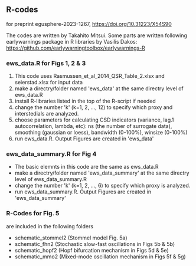## R-codes
for preprint egusphere-2023-1267, https://doi.org/10.31223/X54S90

The codes are written by Takahito Mitsui. Some parts are written following earlywarnings package in R libraries by Vasilis Dakos: https://github.com/earlywarningtoolbox/earlywarnings-R 

### ews_data.R  for Figs 1, 2 & 3
1. This code uses Rasmussen_et_al_2014_QSR_Table_2.xlsx and seierstad.xlsx for input data
2. make a directry/folder named 'ews_data' at the same directry level of ews_data.R
3. install R-libraries listed in the top of the R-script if needed   
4. change the number 'k' (k=1, 2, ..., 12) to specify which proxy and interstedials are analyzed.
5. choose parameters for calculating CSD indicators (variance, lag.1 autocorrelation, lambda, etc): ns (the number of surrogate data), smoothing (gaussian or loess), bandwidth (0-100%), winsize (0-100%)     
6. run ews_data.R. Output Figures are created in 'ews_data'

### ews_data_summary.R  for Fig 4
- The basic elemnts in this code are the same as ews_data.R
- make a directry/folder named 'ews_data_summary' at the same directry level of ews_data_summary.R
- change the number 'k' (k=1, 2, ..., 6) to specify which proxy is analyzed.
- run ews_data_summary.R. Output Figures are created in 'ews_data_summary'
  
### R-Codes  for Fig. 5 
are included in the following folders
- schematic_stommel2 (Stommel model Fig. 5a)
- schematic_fhn2  (Stochastic slow-fast oscillations in Figs 5b & 5b)
- schematic_hopf2 (Hopf bifurcation mechanism in Figs 5d & 5e)
- schematic_mmo2  (Mixed-mode oscillation mechanism in Figs 5f & 5g)
